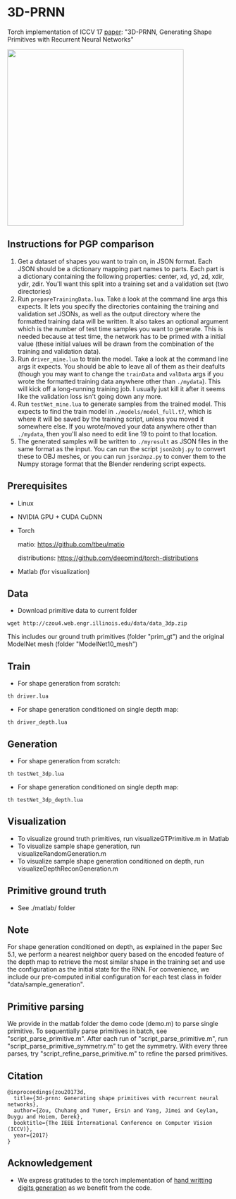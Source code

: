 # 3D-PRNN
Torch implementation of ICCV 17 [paper](http://openaccess.thecvf.com/content_ICCV_2017/papers/Zou_3D-PRNN_Generating_Shape_ICCV_2017_paper.pdf): "3D-PRNN, Generating Shape Primitives with Recurrent Neural Networks"

<img src='figs/teasor.jpg' width=400>

## Instructions for PGP comparison
1. Get a dataset of shapes you want to train on, in JSON format. Each JSON should be a dictionary mapping part names to parts. Each part is a dictionary containing the following properties: center, xd, yd, zd, xdir, ydir, zdir. You'll want this split into a training set and a validation set (two directories)
1. Run `prepareTrainingData.lua`. Take a look at the command line args this expects. It lets you specify the directories containing the training and validation set JSONs, as well as the output directory where the formatted training data will be written. It also takes an optional argument which is the number of test time samples you want to generate. This is needed because at test time, the network has to be primed with a initial value (these initial values will be drawn from the combination of the training and validation data).
1. Run `driver_mine.lua` to train the model. Take a look at the command line args it expects. You should be able to leave all of them as their deafults (though you may want to change the `trainData` and `valData` args if you wrote the formatted training data anywhere other than `./mydata`). This will kick off a long-running training job. I usually just kill it after it seems like the validation loss isn't going down any more.
1. Run `testNet_mine.lua` to generate samples from the trained model. This expects to find the train model in `./models/model_full.t7`, which is where it will be saved by the training script, unless you moved it somewhere else. If you wrote/moved your data anywhere other than `./mydata`, then you'll also need to edit line 19 to point to that location.
1. The generated samples will be written to `./myresult` as JSON files in the same format as the input. You can run the script `json2obj.py` to convert these to OBJ meshes, or you can run `json2npz.py` to conver them to the Numpy storage format that the Blender rendering script expects.

## Prerequisites
- Linux
- NVIDIA GPU + CUDA CuDNN
- Torch
  
  matio: https://github.com/tbeu/matio
  
  distributions: https://github.com/deepmind/torch-distributions

- Matlab (for visualization)

## Data
- Download primitive data to current folder
```
wget http://czou4.web.engr.illinois.edu/data/data_3dp.zip
```
  
This includes our ground truth primitives (folder "prim\_gt") and the original ModelNet mesh (folder "ModelNet10\_mesh")

## Train
- For shape generation from scratch:
```
th driver.lua
```

- For shape generation conditioned on single depth map:
```
th driver_depth.lua
```

## Generation
- For shape generation from scratch:
```
th testNet_3dp.lua
```

- For shape generation conditioned on single depth map:
```
th testNet_3dp_depth.lua
```

## Visualization
- To visualize ground truth primitives, run visualizeGTPrimitive.m in Matlab
- To visualize sample shape generation, run visualizeRandomGeneration.m 
- To visualize sample shape generation conditioned on depth, run visualizeDepthReconGeneration.m

## Primitive ground truth
- See ./matlab/ folder

## Note
For shape generation conditioned on depth, as explained in the paper Sec 5.1,  we perform a nearest neighbor query based on the encoded feature of the depth map to retrieve the most similar shape in the training set and use the configuration as the initial state for the RNN. For convenience, we include our pre-computed initial configuration for each test class in folder "data/sample\_generation".

## Primitive parsing
We provide in the matlab folder the demo code (demo.m) to parse single primitive. To sequentially parse primitives in batch, see "script\_parse\_primitive.m". After each run of "script\_parse\_primitive.m", run "script\_parse\_primitive\_symmetry.m" to get the symmetry. With every three parses, try "script\_refine\_parse\_primitive.m" to refine the parsed primitives.

## Citation
```
@inproceedings{zou20173d,
  title={3d-prnn: Generating shape primitives with recurrent neural networks},
  author={Zou, Chuhang and Yumer, Ersin and Yang, Jimei and Ceylan, Duygu and Hoiem, Derek},
  booktitle={The IEEE International Conference on Computer Vision (ICCV)},
  year={2017}
}
```

## Acknowledgement
- We express gratitudes to the torch implementation of [hand writting digits generation](https://github.com/jarmstrong2/handwritingnet) as we benefit from the code.
